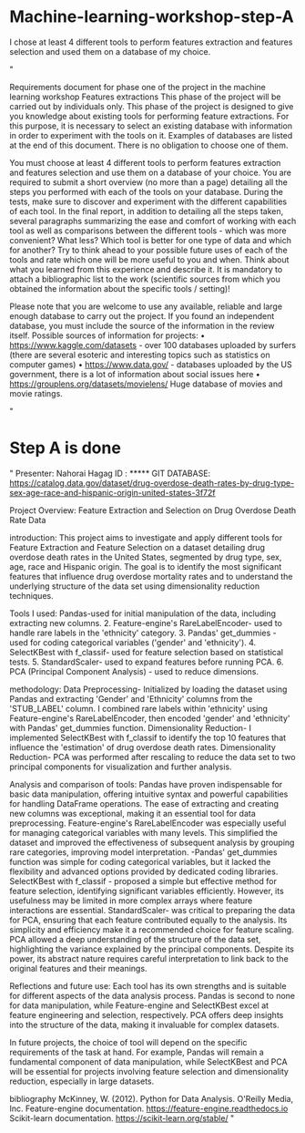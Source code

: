 # Machine-learning-workshop-step-A
I chose at least 4 different tools to perform features extraction and features selection and used them on a database of my choice.


"

Requirements document for phase one of the project in the machine learning workshop
Features extractions
This phase of the project will be carried out by individuals only.
This phase of the project is designed to give you knowledge about existing tools for performing feature extractions. For this purpose, it is necessary to select an existing database with information in order to experiment with the tools on it. Examples of databases are listed at the end of this document. There is no obligation to choose one of them.


You must choose at least 4 different tools to perform features extraction and features selection and use them on a database of your choice.
You are required to submit a short overview (no more than a page) detailing all the steps you performed with each of the tools on your database.
During the tests, make sure to discover and experiment with the different capabilities of each tool.
In the final report, in addition to detailing all the steps taken, several paragraphs summarizing the ease and comfort of working with each tool as well as comparisons between the different tools - which was more convenient? What less? Which tool is better for one type of data and which for another?
Try to think ahead to your possible future uses of each of the tools and rate which one will be more useful to you and when. Think about what you learned from this experience and describe it.
It is mandatory to attach a bibliographic list to the work (scientific sources from which you obtained the information about the specific tools / setting)!

Please note that you are welcome to use any available, reliable and large enough database to carry out the project. If you found an independent database, you must include the source of the information in the review itself.
Possible sources of information for projects:
• https://www.kaggle.com/datasets - over 100 databases uploaded by surfers (there are several esoteric and interesting topics such as statistics on computer games)
• https://www.data.gov/ - databases uploaded by the US government, there is a lot of information about social issues here
• https://grouplens.org/datasets/movielens/ Huge database of movies and movie ratings.

"
# Step A is done
"
Presenter: Nahorai Hagag
ID : *****
GIT
DATABASE: https://catalog.data.gov/dataset/drug-overdose-death-rates-by-drug-type-sex-age-race-and-hispanic-origin-united-states-3f72f

Project Overview: Feature Extraction and Selection on Drug Overdose Death Rate Data

introduction:
This project aims to investigate and apply different tools for Feature Extraction and Feature Selection on a dataset detailing drug overdose death rates in the United States, segmented by drug type, sex, age, race and Hispanic origin. The goal is to identify the most significant features that influence drug overdose mortality rates and to understand the underlying structure of the data set using dimensionality reduction techniques.

Tools I used:
Pandas-used for initial manipulation of the data, including extracting new columns.
2. Feature-engine's RareLabelEncoder- used to handle rare labels in the 'ethnicity' category.
3. Pandas' get_dummies - used for coding categorical variables ('gender' and 'ethnicity').
4. SelectKBest with f_classif- used for feature selection based on statistical tests.
5. StandardScaler- used to expand features before running PCA.
6. PCA (Principal Component Analysis) - used to reduce dimensions.
   
methodology:
Data Preprocessing- Initialized by loading the dataset using Pandas and extracting 'Gender' and 'Ethnicity' columns from the 'STUB_LABEL' column. I combined rare labels within 'ethnicity' using Feature-engine's RareLabelEncoder, then encoded 'gender' and 'ethnicity' with Pandas' get_dummies function.
Dimensionality Reduction- I implemented SelectKBest with f_classif to identify the top 10 features that influence the 'estimation' of drug overdose death rates.
Dimensionality Reduction- PCA was performed after rescaling to reduce the data set to two principal components for visualization and further analysis.

Analysis and comparison of tools:
Pandas have proven indispensable for basic data manipulation, offering intuitive syntax and powerful capabilities for handling DataFrame operations. The ease of extracting and creating new columns was exceptional, making it an essential tool for data preprocessing.
Feature-engine's RareLabelEncoder was especially useful for managing categorical variables with many levels. This simplified the dataset and improved the effectiveness of subsequent analysis by grouping rare categories, improving model interpretation.
  -Pandas' get_dummies function was simple for coding categorical variables, but it lacked the flexibility and advanced options provided by dedicated coding libraries.
SelectKBest with f_classif - proposed a simple but effective method for feature selection, identifying significant variables efficiently. However, its usefulness may be limited in more complex arrays where feature interactions are essential.
StandardScaler- was critical to preparing the data for PCA, ensuring that each feature contributed equally to the analysis. Its simplicity and efficiency make it a recommended choice for feature scaling.
PCA allowed a deep understanding of the structure of the data set, highlighting the variance explained by the principal components. Despite its power, its abstract nature requires careful interpretation to link back to the original features and their meanings.

Reflections and future use:
Each tool has its own strengths and is suitable for different aspects of the data analysis process. Pandas is second to none for data manipulation, while Feature-engine and SelectKBest excel at feature engineering and selection, respectively. PCA offers deep insights into the structure of the data, making it invaluable for complex datasets.

In future projects, the choice of tool will depend on the specific requirements of the task at hand. For example, Pandas will remain a fundamental component of data manipulation, while SelectKBest and PCA will be essential for projects involving feature selection and dimensionality reduction, especially in large datasets.

bibliography
McKinney, W. (2012). Python for Data Analysis. O'Reilly Media, Inc.
Feature-engine documentation. https://feature-engine.readthedocs.io
Scikit-learn documentation. https://scikit-learn.org/stable/
"
